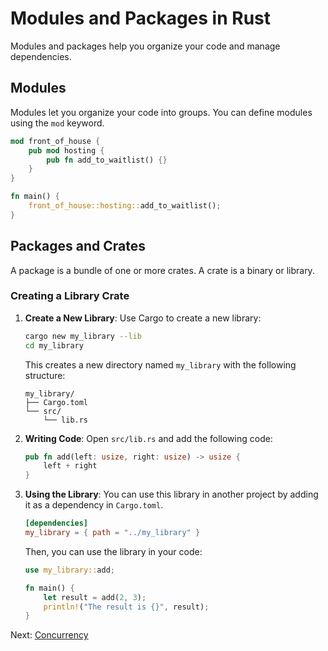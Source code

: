 # Modules and Packages in Rust

Modules and packages help you organize your code and manage dependencies.

## Modules

Modules let you organize your code into groups. You can define modules using the `mod` keyword.

```rust
mod front_of_house {
    pub mod hosting {
        pub fn add_to_waitlist() {}
    }
}

fn main() {
    front_of_house::hosting::add_to_waitlist();
}
```

## Packages and Crates

A package is a bundle of one or more crates. A crate is a binary or library.

### Creating a Library Crate

1. **Create a New Library**: Use Cargo to create a new library:

    ```sh
    cargo new my_library --lib
    cd my_library
    ```

    This creates a new directory named `my_library` with the following structure:

    ```
    my_library/
    ├── Cargo.toml
    └── src/
        └── lib.rs
    ```

2. **Writing Code**: Open `src/lib.rs` and add the following code:

    ```rust
    pub fn add(left: usize, right: usize) -> usize {
        left + right
    }
    ```

3. **Using the Library**: You can use this library in another project by adding it as a dependency in `Cargo.toml`.

    ```toml
    [dependencies]
    my_library = { path = "../my_library" }
    ```

    Then, you can use the library in your code:

    ```rust
    use my_library::add;

    fn main() {
        let result = add(2, 3);
        println!("The result is {}", result);
    }
    ```

Next: [Concurrency](../09-Concurrency/README.md)

